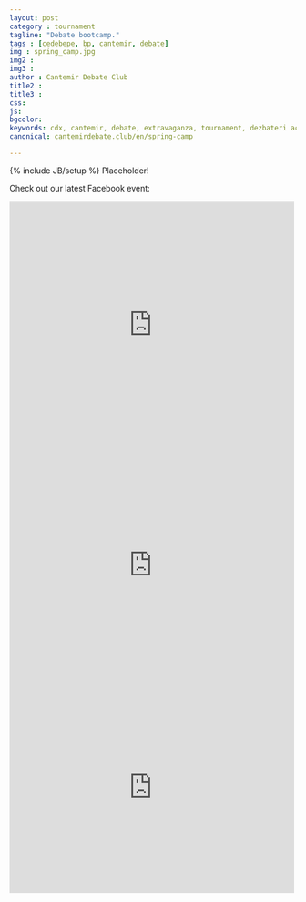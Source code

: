 ```yaml
---
layout: post
category : tournament
tagline: "Debate bootcamp."
tags : [cedebepe, bp, cantemir, debate]
img : spring_camp.jpg
img2 : 
img3 : 
author : Cantemir Debate Club
title2 : 
title3 : 
css: 
js: 
bgcolor: 
keywords: cdx, cantemir, debate, extravaganza, tournament, dezbateri academice, ardor
canonical: cantemirdebate.club/en/spring-camp

---
```

{% include JB/setup %}
Placeholder!

Check out our latest Facebook event:

<iframe src="https://www.facebook.com/plugins/post.php?href=https%3A%2F%2Fwww.facebook.com%2Fevents%2F849003511919620%2Fpermalink%2F869625099857461%2F&width=500&show_text=true&height=434&appId" width="500" height="434" style="border:none;overflow:hidden" scrolling="no" frameborder="0" allowTransparency="true" allow="encrypted-media"></iframe>

<iframe src="https://www.facebook.com/plugins/post.php?href=https%3A%2F%2Fwww.facebook.com%2FCantemirDebate%2Fphotos%2Fgm.871046819715289%2F1991807641053735%2F%3Ftype%3D3%26theater&width=500&show_text=true&height=409&appId" width="500" height="409" style="border:none;overflow:hidden" scrolling="no" frameborder="0" allowTransparency="true" allow="encrypted-media"></iframe>

<iframe src="https://www.facebook.com/plugins/post.php?href=https%3A%2F%2Fwww.facebook.com%2FCantemirDebate%2Fphotos%2Fgm.871656956320942%2F1992416404326192%2F%3Ftype%3D3%26theater&width=500&show_text=true&height=371&appId" width="500" height="371" style="border:none;overflow:hidden" scrolling="no" frameborder="0" allowTransparency="true" allow="encrypted-media"></iframe>
